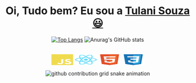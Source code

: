 <div align="center">
  <h1 align="center">
    Oi, Tudo bem? Eu sou a <a href="https://www.linkedin.com/in/tulani-souza-07b0a6103/">Tulani Souza 😃️</a> 
  </h1>
  
  [![Top Langs](https://github-readme-stats.vercel.app/api/top-langs/?username=tulanisouza)](https://github.com/tulanisouza/github-readme-stats)
  ![Anurag's GitHub stats](https://github-readme-stats.vercel.app/api?username=tulanisouza&show_icons=true&theme=transparent)
</div>
<br>

<div align="center">
  <img align="center" alt="Js" height="30" width="60" src="https://raw.githubusercontent.com/devicons/devicon/master/icons/javascript/javascript-plain.svg">
  <img align="center" alt="React" height="30" width="60" src="https://raw.githubusercontent.com/devicons/devicon/master/icons/react/react-original.svg">
  <img align="center" alt="HTML" height="30" width="60" src="https://raw.githubusercontent.com/devicons/devicon/master/icons/html5/html5-original.svg">
  <img align="center" alt="CSS" height="30" width="60" src="https://raw.githubusercontent.com/devicons/devicon/master/icons/css3/css3-original.svg">
</div>

 <div align="center">

   ![github contribution grid snake animation](https://raw.githubusercontent.com/tulanisouza/tulanisouza/output/github-contribution-grid-snake.svg)
  
 </div>
